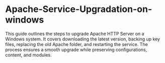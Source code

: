 # Apache-Service-Upgradation-on-windows
This guide outlines the steps to upgrade Apache HTTP Server on a Windows system. It covers downloading the latest version, backing up key files, replacing the old Apache folder, and restarting the service. The process ensures a smooth upgrade while preserving configurations, content, and modules.
